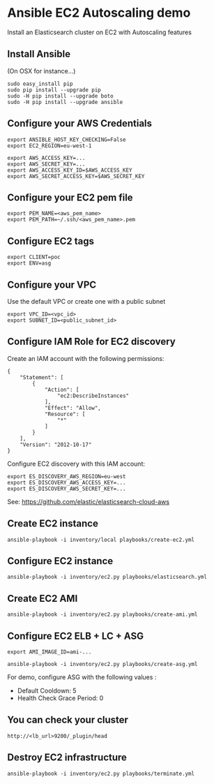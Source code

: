 Ansible EC2 Autoscaling demo
============================

Install an Elasticsearch cluster on EC2 with Autoscaling features


Install Ansible
---------------
(On OSX for instance...)

    sudo easy_install pip
    sudo pip install --upgrade pip
    sudo -H pip install --upgrade boto
    sudo -H pip install --upgrade ansible


Configure your AWS Credentials
------------------------------

    export ANSIBLE_HOST_KEY_CHECKING=False
    export EC2_REGION=eu-west-1

    export AWS_ACCESS_KEY=...
    export AWS_SECRET_KEY=...
    export AWS_ACCESS_KEY_ID=$AWS_ACCESS_KEY
    export AWS_SECRET_ACCESS_KEY=$AWS_SECRET_KEY

Configure your EC2 pem file
---------------------------

    export PEM_NAME=<aws_pem_name>
    export PEM_PATH=~/.ssh/<aws_pem_name>.pem


Configure EC2 tags
------------------

    export CLIENT=poc
    export ENV=asg


Configure your VPC
------------------

Use the default VPC or create one with a public subnet

    export VPC_ID=<vpc_id>
    export SUBNET_ID=<public_subnet_id>


Configure IAM Role for EC2 discovery
------------------------------------

Create an IAM account with the following permissions:

    {
        "Statement": [
            {
                "Action": [
                    "ec2:DescribeInstances"
                ],
                "Effect": "Allow",
                "Resource": [
                    "*"
                ]
            }
        ],
        "Version": "2012-10-17"
    }


Configure EC2 discovery with this IAM account:

    export ES_DISCOVERY_AWS_REGION=eu-west
    export ES_DISCOVERY_AWS_ACCESS_KEY=...
    export ES_DISCOVERY_AWS_SECRET_KEY=...


See: <https://github.com/elastic/elasticsearch-cloud-aws>


Create EC2 instance
-------------------

    ansible-playbook -i inventory/local playbooks/create-ec2.yml


Configure EC2 instance
----------------------

    ansible-playbook -i inventory/ec2.py playbooks/elasticsearch.yml


Create EC2 AMI
--------------

    ansible-playbook -i inventory/ec2.py playbooks/create-ami.yml


Configure EC2 ELB + LC + ASG
----------------------------

    export AMI_IMAGE_ID=ami-...

    ansible-playbook -i inventory/ec2.py playbooks/create-asg.yml

For demo, configure ASG with the following values :
* Default Cooldown: 5
* Health Check Grace Period: 0


You can check your cluster
--------------------------

`http://<lb_url>9200/_plugin/head`


Destroy EC2 infrastructure
--------------------------

    ansible-playbook -i inventory/ec2.py playbooks/terminate.yml
